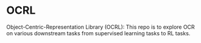 # OCRL
Object-Centric-Representation Library (OCRL): This repo is to explore OCR on various downstream tasks from supervised learning tasks to RL tasks.
